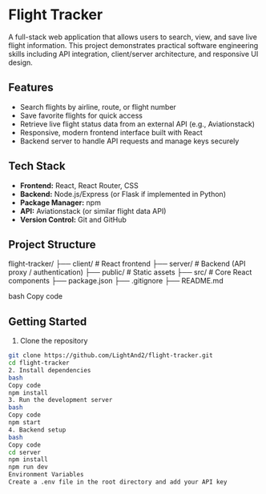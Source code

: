 # Flight Tracker

A full-stack web application that allows users to search, view, and save live flight information. This project demonstrates practical software engineering skills including API integration, client/server architecture, and responsive UI design.

## Features
- Search flights by airline, route, or flight number
- Save favorite flights for quick access
- Retrieve live flight status data from an external API (e.g., Aviationstack)
- Responsive, modern frontend interface built with React
- Backend server to handle API requests and manage keys securely

## Tech Stack
- **Frontend:** React, React Router, CSS
- **Backend:** Node.js/Express (or Flask if implemented in Python)
- **Package Manager:** npm
- **API:** Aviationstack (or similar flight data API)
- **Version Control:** Git and GitHub

## Project Structure
flight-tracker/
├── client/ # React frontend
├── server/ # Backend (API proxy / authentication)
├── public/ # Static assets
├── src/ # Core React components
├── package.json
├── .gitignore
├── README.md

bash
Copy code

## Getting Started

1. Clone the repository
```bash
git clone https://github.com/LightAnd2/flight-tracker.git
cd flight-tracker
2. Install dependencies
bash
Copy code
npm install
3. Run the development server
bash
Copy code
npm start
4. Backend setup
bash
Copy code
cd server
npm install
npm run dev
Environment Variables
Create a .env file in the root directory and add your API key
